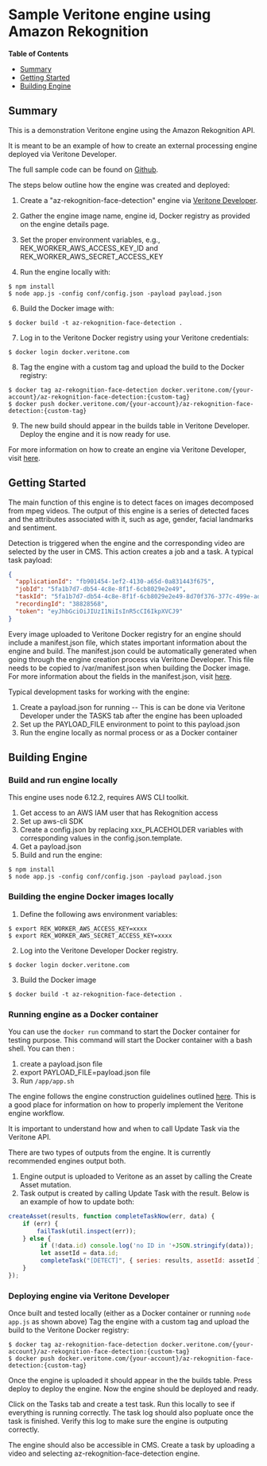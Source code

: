 # Sample Veritone engine using Amazon Rekognition

**Table of Contents**

- [Summary](#summary)
- [Getting Started](#getting-started)
- [Building Engine](#building-engine)

## Summary
This is a demonstration Veritone engine using the Amazon Rekognition API. 

It is meant to be an example of how to create an external processing engine deployed via Veritone Developer.

The full sample code can be found on [Github](https://github.com/veritone/veritone-sample-engine-amazon).

The steps below outline how the engine was created and deployed:
1.  Create a "az-rekognition-face-detection" engine via [Veritone Developer](https://developer.veritone.com/).
        
2.  Gather the engine image name, engine id, Docker registry as provided on the engine details page. 

4.  Set the proper environment variables, e.g., REK_WORKER_AWS_ACCESS_KEY_ID and REK_WORKER_AWS_SECRET_ACCESS_KEY

5.  Run the engine locally with:
```
$ npm install
$ node app.js -config conf/config.json -payload payload.json
```

6.  Build the Docker image with:
```
$ docker build -t az-rekognition-face-detection .
```

7.  Log in to the Veritone Docker registry using your Veritone credentials:
```
$ docker login docker.veritone.com
```
	
8.  Tag the engine with a custom tag and upload the build to the Docker registry:
```
$ docker tag az-rekognition-face-detection docker.veritone.com/{your-account}/az-rekognition-face-detection:{custom-tag}    
$ docker push docker.veritone.com/{your-account}/az-rekognition-face-detection:{custom-tag}
```

9.  The new build should appear in the builds table in Veritone Developer. Deploy the engine and it is now ready for use.

For more information on how to create an engine via Veritone Developer, visit [here](https://veritone-developer.atlassian.net/wiki/spaces/DOC/pages/17924125/Engine+Development+Quick+Start).



## Getting Started
The main function of this engine is to detect faces on images decomposed from mpeg videos. The output of this engine is a series of detected faces and the attributes associated with it, such as age, gender, facial landmarks and sentiment. 

Detection is triggered when the engine and the corresponding video are selected by the user in CMS. This action creates a job and a task.
A typical task payload:
```json
{
  "applicationId": "fb901454-1ef2-4130-a65d-0a831443f675",
  "jobId": "5fa1b7d7-db54-4c8e-8f1f-6cb8029e2e49",
  "taskId": "5fa1b7d7-db54-4c8e-8f1f-6cb8029e2e49-8d70f376-377c-499e-adf4-e85ab70b4180",
  "recordingId": "38828568",
  "token": "eyJhbGciOiJIUzI1NiIsInR5cCI6IkpXVCJ9"
}
```

Every image uploaded to Veritone Docker registry for an engine should include a manifest.json file, which states important information about the engine and build. 
The manifest.json could be automatically generated when going through the engine creation process via Veritone Developer. 
This file needs to be copied to /var/manifest.json when building the Docker image. For more information about the fields in the manifest.json, visit [here](https://veritone-developer.atlassian.net/wiki/spaces/DOC/pages/18874416/Engine+Manifests).

Typical development tasks for working with the engine:
 1.  Create a payload.json for running -- This is can be done via Veritone Developer under the TASKS tab after the engine has been uploaded
 2.  Set up the PAYLOAD_FILE environment to point to this payload.json
 3.  Run the engine locally as normal process or as a Docker container



## Building Engine
### Build and run engine locally

This engine uses node 6.12.2, requires AWS CLI toolkit.
1.  Get access to an AWS IAM user that has Rekognition access 
2.  Set up aws-cli SDK
3.  Create a config.json by replacing xxx_PLACEHOLDER variables with corresponding values in the config.json.template.
4.  Get a payload.json
5.  Build and run the engine:
```
$ npm install
$ node app.js -config conf/config.json -payload payload.json
```

### Building the engine Docker images locally

1.  Define the following aws environment variables:
```
$ export REK_WORKER_AWS_ACCESS_KEY=xxxx
$ export REK_WORKER_AWS_SECRET_ACCESS_KEY=xxxx
```

2.  Log into the Veritone Developer Docker registry.
```
$ docker login docker.veritone.com
```

3.  Build the Docker image 
```
$ docker build -t az-rekognition-face-detection .
```


### Running engine as a Docker container

You can use the `docker run` command to start the Docker container for testing purpose.
This command will start the Docker container with a bash shell.
You can then :
1.  create a payload.json file
2.  export PAYLOAD_FILE=payload.json file
3.  Run `/app/app.sh`

The engine follows the engine construction guidelines outlined [here](https://veritone-developer.atlassian.net/wiki/spaces/DOC/pages/17989697/Engine+Construction+Guidelines). This is a good place for information on how to properly implement the Veritone engine workflow.  

It is important to understand how and when to call Update Task via the Veritone API.

There are two types of outputs from the engine. It is currently recommended engines output both.
1. Engine output is uploaded to Veritone as an asset by calling the Create Asset mutation. 
2. Task output is created by calling Update Task with the result. 
Below is an example of how to update both:
```javascript
createAsset(results, function completeTaskNow(err, data) {
    if (err) {
        failTask(util.inspect(err));
    } else {
         if (!data.id) console.log('no ID in '+JSON.stringify(data));
         let assetId = data.id;
         completeTask("[DETECT]", { series: results, assetId: assetId });
    }
});
```
### Deploying engine via Veritone Developer

Once built and tested locally (either as a Docker container or running `node app.js` as shown above)
Tag the engine with a custom tag and upload the build to the Veritone Docker registry:
```
$ docker tag az-rekognition-face-detection docker.veritone.com/{your-account}/az-rekognition-face-detection:{custom-tag}    
$ docker push docker.veritone.com/{your-account}/az-rekognition-face-detection:{custom-tag}
```

Once the engine is uploaded it should appear in the the builds table. Press deploy to deploy the engine. Now the engine should be deployed and ready. 

Click on the Tasks tab and create a test task. Run this locally to see if everything is running correctly. The task log should also popluate once the task is finished. Verify this log to make sure the engine is outputing correctly.

The engine should also be accessible in CMS. Create a task by uploading a video and selecting az-rekognition-face-detection engine.
